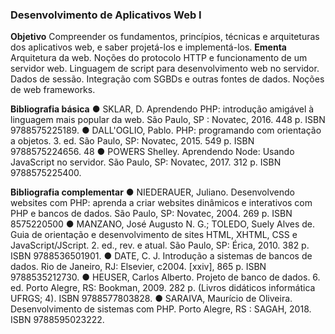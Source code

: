 ### Desenvolvimento de Aplicativos Web I

**Objetivo**
Compreender os fundamentos, princípios, técnicas e arquiteturas dos
aplicativos web, e saber projetá-los e implementá-los.
**Ementa**
Arquitetura da web. Noções do protocolo HTTP e funcionamento de um
servidor web. Linguagem de script para desenvolvimento web no
servidor. Dados de sessão. Integração com SGBDs e outras fontes de
dados. Noções de web frameworks.

**Bibliografia básica**
● SKLAR, D. Aprendendo PHP: introdução amigável à linguagem mais
popular da web. São Paulo, SP : Novatec, 2016. 448 p. ISBN
9788575225189.
● DALL'OGLIO, Pablo. PHP: programando com orientação a objetos. 3. ed.
São Paulo, SP: Novatec, 2015. 549 p. ISBN 9788575224656.
48
● POWERS Shelley. Aprendendo Node: Usando JavaScript no servidor. São
Paulo, SP: Novatec, 2017. 312 p. ISBN 9788575225400.

**Bibliografia complementar**
● NIEDERAUER, Juliano. Desenvolvendo websites com PHP: aprenda a
criar websites dinâmicos e interativos com PHP e bancos de dados. São
Paulo, SP: Novatec, 2004. 269 p. ISBN 8575220500
● MANZANO, José Augusto N. G.; TOLEDO, Suely Alves de. Guia de
orientação e desenvolvimento de sites HTML, XHTML, CSS e
JavaScript/JScript. 2. ed., rev. e atual. São Paulo, SP: Érica, 2010. 382 p.
ISBN 9788536501901.
● DATE, C. J. Introdução a sistemas de bancos de dados. Rio de
Janeiro, RJ: Elsevier, c2004. [xxiv], 865 p. ISBN 9788535212730.
● HEUSER, Carlos Alberto. Projeto de banco de dados. 6. ed. Porto
Alegre, RS: Bookman, 2009. 282 p. (Livros didáticos informática UFRGS;
4). ISBN 9788577803828.
● SARAIVA, Maurício de Oliveira. Desenvolvimento de sistemas com
PHP. Porto Alegre, RS : SAGAH, 2018. ISBN 9788595023222.
